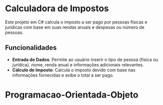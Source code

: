 # Calculadora de Impostos

Este projeto em C# calcula o imposto a ser pago por pessoas físicas e jurídicas com base em suas rendas anuais e despesas ou número de pessoas. 

## Funcionalidades

- **Entrada de Dados**: Permite ao usuário inserir o tipo de pessoa (física ou jurídica), nome, renda anual e informações adicionais relevantes.
- **Cálculo de Imposto**: Calcula o imposto devido com base nas informações fornecidas e exibe o total a ser pago.
# Programacao-Orientada-Objeto
